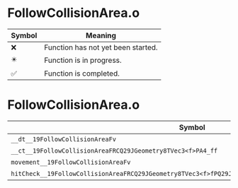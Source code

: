 # FollowCollisionArea.o
| Symbol | Meaning 
| ------------- | ------------- 
| :x: | Function has not yet been started. 
| :eight_pointed_black_star: | Function is in progress. 
| :white_check_mark: | Function is completed. 


# FollowCollisionArea.o
| Symbol | Decompiled? |
| ------------- | ------------- |
| `__dt__19FollowCollisionAreaFv` | :x: |
| `__ct__19FollowCollisionAreaFRCQ29JGeometry8TVec3<f>PA4_ff` | :x: |
| `movement__19FollowCollisionAreaFv` | :x: |
| `hitCheck__19FollowCollisionAreaFRCQ29JGeometry8TVec3<f>fPQ29JGeometry8TVec3<f>PQ29JGeometry8TVec3<f>` | :x: |
